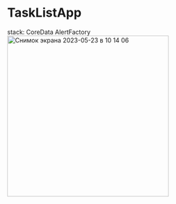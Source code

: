 # TaskListApp
stack: CoreData
AlertFactory
<img width="371" alt="Снимок экрана 2023-05-23 в 10 14 06" src="https://github.com/KellerDmitriy/TaskListApp/assets/117233833/d0dc9e1b-3f53-4b2f-9ae6-011da57a0e2d">
